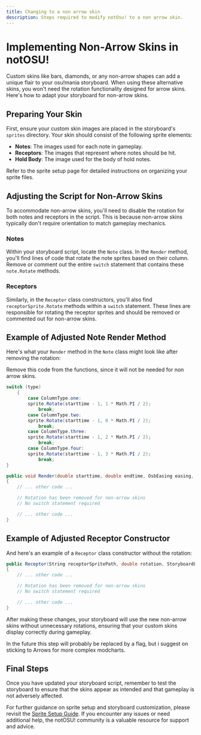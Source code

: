 ```yaml
---
title: Changing to a non arrow skin
description: Steps required to modify notOsu! to a non arrow skin.
---
```


# Implementing Non-Arrow Skins in notOSU!

Custom skins like bars, diamonds, or any non-arrow shapes can add a unique flair to your osu!mania storyboard. When using these alternative skins, you won't need the rotation functionality designed for arrow skins. Here's how to adapt your storyboard for non-arrow skins.

## Preparing Your Skin

First, ensure your custom skin images are placed in the storyboard's `sprites` directory. Your skin should consist of the following sprite elements:

- **Notes**: The images used for each note in gameplay.
- **Receptors**: The images that represent where notes should be hit.
- **Hold Body**: The image used for the body of hold notes.

Refer to the sprite setup page for detailed instructions on organizing your sprite files.

## Adjusting the Script for Non-Arrow Skins

To accommodate non-arrow skins, you'll need to disable the rotation for both notes and receptors in the script. This is because non-arrow skins typically don't require orientation to match gameplay mechanics.

### Notes

Within your storyboard script, locate the `Note` class. In the `Render` method, you'll find lines of code that rotate the note sprites based on their column. Remove or comment out the entire `switch` statement that contains these `note.Rotate` methods.

### Receptors

Similarly, in the `Receptor` class constructors, you'll also find `receptorSprite.Rotate` methods within a `switch` statement. These lines are responsible for rotating the receptor sprites and should be removed or commented out for non-arrow skins.

## Example of Adjusted Note Render Method

Here's what your `Render` method in the `Note` class might look like after removing the rotation:

Remove this code from the functions, since it will not be needed for non arrow skins.
```csharp
switch (type)
    {
        case ColumnType.one:
        sprite.Rotate(starttime - 1, 1 * Math.PI / 2);
            break;
        case ColumnType.two:
        sprite.Rotate(starttime - 1, 0 * Math.PI / 2);
            break;
        case ColumnType.three:
        sprite.Rotate(starttime - 1, 2 * Math.PI / 2);
            break;
        case ColumnType.four:
        sprite.Rotate(starttime - 1, 3 * Math.PI / 2);
            break;
}
```

```csharp
public void Render(double starttime, double endtime, OsbEasing easing, double initialFade, double fadeInTime = 50, double fadeOutTime = 10)
{
    // ... other code ...

    // Rotation has been removed for non-arrow skins
    // No switch statement required

    // ... other code ...
}
```

## Example of Adjusted Receptor Constructor

And here's an example of a `Receptor` class constructor without the rotation:

```csharp
public Receptor(String receptorSpritePath, double rotation, StoryboardLayer layer, CommandScale scale, double starttime, ColumnType type, double delta)
{
    // ... other code ...

    // Rotation has been removed for non-arrow skins
    // No switch statement required

    // ... other code ...
}
```

After making these changes, your storyboard will use the new non-arrow skins without unnecessary rotations, ensuring that your custom skins display correctly during gameplay.

In the future this step will probably be replaced by a flag, but i suggest on sticking to Arrows for more complex modcharts.

## Final Steps

Once you have updated your storyboard script, remember to test the storyboard to ensure that the skins appear as intended and that gameplay is not adversely affected.

For further guidance on sprite setup and storyboard customization, please revisit the [Sprite Setup Guide](/sprites/sprites). If you encounter any issues or need additional help, the notOSU! community is a valuable resource for support and advice.